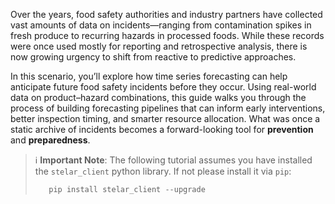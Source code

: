 Over the years, food safety authorities and industry partners have collected vast amounts of data on incidents—ranging from contamination spikes in fresh produce to recurring hazards in processed foods. While these records were once used mostly for reporting and retrospective analysis, there is now growing urgency to shift from reactive to predictive approaches.

In this scenario, you’ll explore how time series forecasting can help anticipate future food safety incidents before they occur. Using real-world data on product–hazard combinations, this guide walks you through the process of building forecasting pipelines that can inform early interventions, better inspection timing, and smarter resource allocation. What was once a static archive of incidents becomes a forward-looking tool for **prevention** and **preparedness**.


>  ℹ️ **Important Note**: The following tutorial assumes you have installed the `stelar_client` python library. If not please install it via `pip`:
>  ```python 
>     pip install stelar_client --upgrade
>  ```


